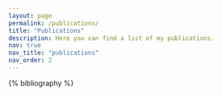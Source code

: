 ```yaml
---
layout: page
permalink: /publications/
title: "Publications"
description: Here you can find a list of my publications.
nav: true
nav_title: "publications"
nav_order: 2
---
```


<!-- _pages/publications.md -->

<!-- Bibsearch Feature -->


<div class="publications">

{% bibliography %}

</div>

